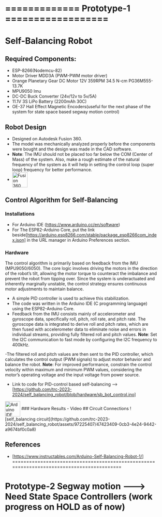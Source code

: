 # ============= Prototype-1 ================== 
# Self-Balancing Robot 
## Required Components:
- ESP-8266(Nodemcu-82)
- Motor Driver MDD3A (PWM-PWM motor driver)
- Orange Planetary Gear DC Motor 12V 359RPM 34.5 N-cm PG36M555-13.7K
- MPU9050 Imu
- DC-DC Buck Converter (24v/12v to 5v/5A)
- 11.1V 3S LiPo Battery (2200mAh 30C)
- OE-37 Hall Effect Magnetic Encoders(useful for the next phase of the system for state space based segway motion control)

## Robot Design
- Designed on Autodesk Fusion 360.
- The model was mechanically analyzed properly before the components were bought and the design was made in the CAD software.
- **Note**: The IMU should not be placed too far below the COM (Center of Mass) of the system. Also, make a rough estimate of the natural frequency of the system as it will help in setting the control loop (super loop) frequency for better performance.
- <img src="https://fullycrack.org/wp-content/uploads/2023/03/unnamed.png" alt="Fusion 360 Icon" width="50" height="50" style="vertical-align:middle;"> 

## Control Algorithm for Self-Balancing
### Installations
- For Arduino IDE (https://www.arduino.cc/en/software)
- For The ESP82-Arduino Core, put the link beside[https://arduino.esp8266.com/stable/package_esp8266com_index.json] in the URL manager in Arduino Preferences section.
### Hardware
The control algorithm is primarily based on feedback from the IMU (MPU9050/6050). The core logic involves driving the motors in the direction of the robot’s tilt, allowing the motor torque to counteract the imbalance and prevent the robot from tipping over. Since the system is underactuated and inherently marginally unstable, the control strategy ensures continuous motor adjustments to maintain balance.

- A simple PID controller is used to achieve this stabilization.
- The code was written in the Arduino IDE (C programming language) using the ESP82-Arduino Core.
- Feedback from the IMU consists mainly of accelerometer and gyroscope data, specifically roll, pitch, roll rate, and pitch rate. The gyroscope data is integrated to derive roll and pitch rates, which are then fused with accelerometer data to eliminate noise and errors in individual streams, providing fully filtered roll and pitch values.
**Note**: Set the I2C communication to fast mode by configuring the I2C frequency to 400kHz.

-The filtered roll and pitch values are then sent to the PID controller, which calculates the control output (PWM signals) to adjust motor behavior and balance the robot.
**Note**: For improved performance, constrain the control velocity within maximum and minimum PWM values, considering the motor’s operating voltage and the input voltage from power source.

- Link to code for PID-control based self-balancing --> [https://github.com/trc-2023-2024/self_balancing_robot/blob/hardware/sb_bot_control.ino]
<img src="https://static-00.iconduck.com/assets.00/arduino-ide-icon-2048x2025-x4ims8sb.png" alt="Arduino IDE Icon" width="50" height="50" style="vertical-align:middle;">
### Hardware Results
- Video
## Circuit Connections
![self_balancing circuit](https://github.com/trc-2023-2024/self_balancing_robot/assets/97225407/47423409-0cb3-4e24-9442-a9674bf0c0a8)


## References
- [https://www.instructables.com/Arduino-Self-Balancing-Robot-1/]
 ==========================================================================================
# Prototype-2 Segway motion ---> Need State Space Controllers (work progress on HOLD as of now)
